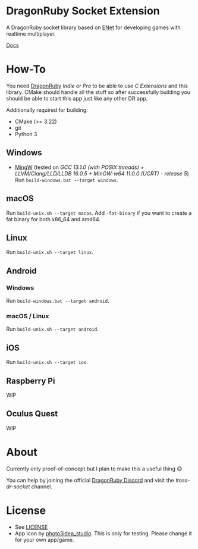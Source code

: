 # DragonRuby Socket Extension
A DragonRuby socket library based on [ENet](https://github.com/lsalzman/enet) for developing games with realtime multiplayer.

[Docs](https://lyniat.github.io/dr-socket/)

# How-To
You need [DragonRuby](https://dragonruby.org/toolkit/game) *Indie* or *Pro* to be able to use *C Extensions* and this library.
CMake should handle all the stuff so after successfully building you should be able to start this app just like any other DR app.

Additionally required for building:
- CMake (>= 3.22)
- git
- Python 3

## Windows
- [MingW](https://winlibs.com) (tested on *GCC 13.1.0 (with POSIX threads) + LLVM/Clang/LLD/LLDB 16.0.5 + MinGW-w64 11.0.0 (UCRT) - release 5*)
Run ``build-windows.bat --target windows``.

## macOS
Run ``build-unix.sh --target macos``.
Add ``-fat-binary`` if you want to create a fat binary for both x86_64 and amd64.

## Linux
Run ``build-unix.sh --target linux``.

## Android
### Windows
Run ``build-windows.bat --target android``.

### macOS / Linux
Run ``build-unix.sh --target android``.

## iOS
Run ``build-unix.sh --target ios``.

## Raspberry Pi
WIP

## Oculus Quest
WIP

# About
Currently only proof-of-concept but I plan to make this a useful thing 😉

You can help by joining the official [DragonRuby Discord](https://dragonruby.org/toolkit/game/chat) and visit the *#oss-dr-socket* channel.

# License
- See [LICENSE](LICENSE)
- App icon by [photo3idea_studio](https://www.flaticon.com/de/kostenlose-icons/smart-plug). This is only for testing. Please change it for your own app/game.